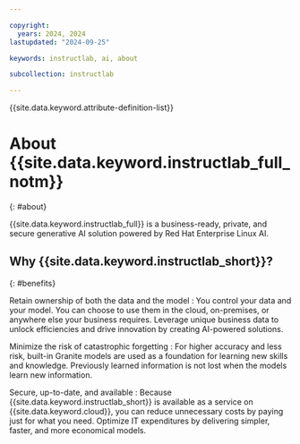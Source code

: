 ```yaml
---

copyright:
  years: 2024, 2024
lastupdated: "2024-09-25"

keywords: instructlab, ai, about

subcollection: instructlab

---
```


{{site.data.keyword.attribute-definition-list}}


# About {{site.data.keyword.instructlab_full_notm}}
{: #about}

{{site.data.keyword.instructlab_full}} is a business-ready, private, and secure generative AI solution powered by Red Hat Enterprise Linux AI.


## Why {{site.data.keyword.instructlab_short}}?
{: #benefits}

Retain ownership of both the data and the model
:   You control your data and your model. You can choose to use them in the cloud, on-premises, or anywhere else your business requires. Leverage unique business data to unlock efficiencies and drive innovation by creating AI-powered solutions.

Minimize the risk of catastrophic forgetting
:   For higher accuracy and less risk, built-in Granite models are used as a foundation for learning new skills and knowledge. Previously learned information is not lost when the models learn new information.

Secure, up-to-date, and available
:   Because {{site.data.keyword.instructlab_short}} is available as a service on {{site.data.keyword.cloud}}, you can reduce unnecessary costs by paying just for what you need. Optimize IT expenditures by delivering simpler, faster, and more economical models.
